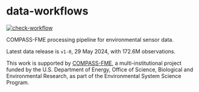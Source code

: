 # data-workflows

<!-- badges: start -->
[![check-workflow](https://github.com/COMPASS-DOE/data-workflows/actions/workflows/check-workflow.yaml/badge.svg)](https://github.com/COMPASS-DOE/data-workflows/actions/workflows/check-workflow.yaml)
<!-- badges: end -->

COMPASS-FME processing pipeline for environmental sensor data.

Latest data release is `v1-0`, 29 May 2024, with 172.6M observations.

This work is supported by [COMPASS-FME](https://compass.pnnl.gov), a
multi-institutional project funded by the U.S. Department of Energy,
Office of Science, Biological and Environmental Research, as part of the
Environmental System Science Program.
